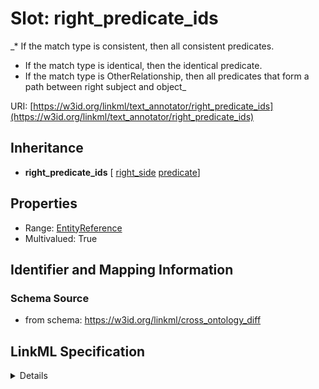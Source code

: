 # Slot: right_predicate_ids
_* If the match type is consistent, then all consistent predicates.
* If the match type is identical, then the identical predicate.
* If the match type is OtherRelationship, then all predicates that form a path between right subject and object_


URI: [https://w3id.org/linkml/text_annotator/right_predicate_ids](https://w3id.org/linkml/text_annotator/right_predicate_ids)




## Inheritance

* **right_predicate_ids** [ [right_side](right_side.md) [predicate](predicate.md)]





## Properties

* Range: [EntityReference](EntityReference.md)
* Multivalued: True







## Identifier and Mapping Information







### Schema Source


* from schema: https://w3id.org/linkml/cross_ontology_diff




## LinkML Specification

<details>
```yaml
name: right_predicate_ids
description: '* If the match type is consistent, then all consistent predicates.

  * If the match type is identical, then the identical predicate.

  * If the match type is OtherRelationship, then all predicates that form a path between
  right subject and object'
from_schema: https://w3id.org/linkml/cross_ontology_diff
rank: 1000
mixins:
- right_side
- predicate
multivalued: true
alias: right_predicate_ids
domain_of:
- RelationalDiff
range: EntityReference

```
</details>